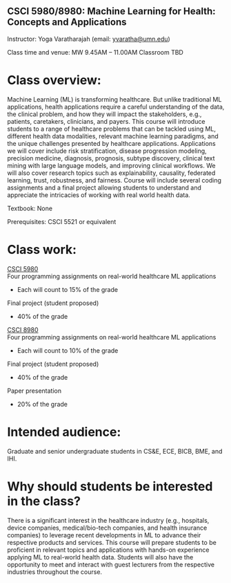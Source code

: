 ## CSCI 5980/8980: Machine Learning for Health: Concepts and Applications

Instructor: Yoga Varatharajah (email: yvaratha@umn.edu)

Class time and venue: MW 9.45AM – 11.00AM Classroom TBD

# Class overview: 
Machine Learning (ML) is transforming healthcare. But unlike traditional ML applications, health applications require a careful understanding of the data, the clinical problem, and how they will impact the stakeholders, e.g., patients, caretakers, clinicians, and payers. This course will introduce students to a range of healthcare problems that can be tackled using ML, different health data modalities, relevant machine learning paradigms, and the unique challenges presented by healthcare applications. Applications we will cover include risk stratification, disease progression modeling, precision medicine, diagnosis, prognosis, subtype discovery, clinical text mining with large language models, and improving clinical workflows. We will also cover research topics such as explainability, causality, federated learning, trust, robustness, and fairness. Course will include several coding assignments and a final project allowing students to understand and appreciate the intricacies of working with real world health data.

Textbook: None

Prerequisites: CSCI 5521 or equivalent

# Class work:
<ins>CSCI 5980</ins>  
Four programming assignments on real-world healthcare ML applications  
- Each will count to 15% of the grade

Final project (student proposed)  
- 40% of the grade

<ins>CSCI 8980</ins>  
Four programming assignments on real-world healthcare ML applications  
- Each will count to 10% of the grade

Final project (student proposed)  
- 40% of the grade  

Paper presentation  
- 20% of the grade


# Intended audience: 
Graduate and senior undergraduate students in CS&E, ECE, BICB, BME, and IHI.

# Why should students be interested in the class?
There is a significant interest in the healthcare industry (e.g., hospitals, device companies, medical/bio-tech companies, and health insurance companies) to leverage recent developments in ML to advance their respective products and services. This course will prepare students to be proficient in relevant topics and applications with hands-on experience applying ML to real-world health data. Students will also have the opportunity to meet and interact with guest lecturers from the respective industries throughout the course.
